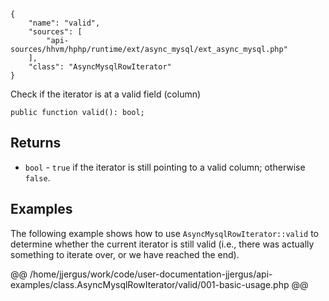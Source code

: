 ``` yamlmeta
{
    "name": "valid",
    "sources": [
        "api-sources/hhvm/hphp/runtime/ext/async_mysql/ext_async_mysql.php"
    ],
    "class": "AsyncMysqlRowIterator"
}
```




Check if the iterator is at a valid field (column)




``` Hack
public function valid(): bool;
```




## Returns




+ ` bool ` - `` true `` if the iterator is still pointing to a valid column;
  otherwise ``` false ```.




## Examples




The following example shows how to use ` AsyncMysqlRowIterator::valid ` to determine whether the current iterator is still valid (i.e., there was actually something to iterate over, or we have reached the end).







@@ /home/jjergus/work/code/user-documentation-jjergus/api-examples/class.AsyncMysqlRowIterator/valid/001-basic-usage.php @@
<!-- HHAPIDOC -->
